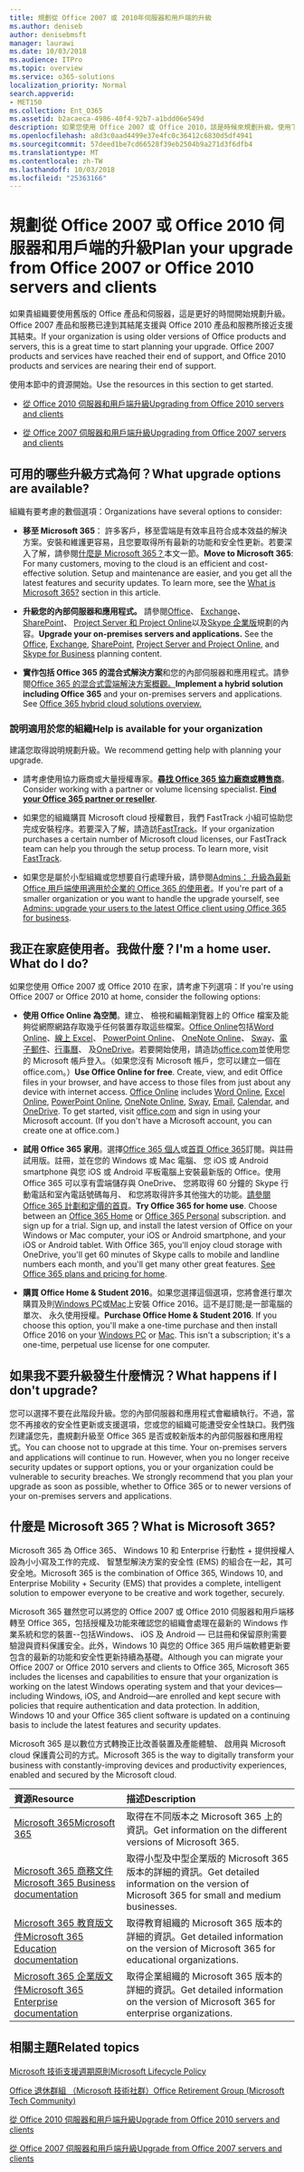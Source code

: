 ```yaml
---
title: 規劃從 Office 2007 或 2010年伺服器和用戶端的升級
ms.author: deniseb
author: denisebmsft
manager: laurawi
ms.date: 10/03/2018
ms.audience: ITPro
ms.topic: overview
ms.service: o365-solutions
localization_priority: Normal
search.appverid:
- MET150
ms.collection: Ent_O365
ms.assetid: b2acaeca-4986-40f4-92b7-a1bdd06e549d
description: 如果您使用 Office 2007 或 Office 2010，該是時候來規劃升級。使用下列資源開始使用您計劃。
ms.openlocfilehash: a8d3c0aad4499e37e4fc0c36412c6830d5df4941
ms.sourcegitcommit: 57deed1be7cd66528f39eb2504b9a271d3f6dfb4
ms.translationtype: MT
ms.contentlocale: zh-TW
ms.lasthandoff: 10/03/2018
ms.locfileid: "25363166"
---
```

# <a name="plan-your-upgrade-from-office-2007-or-office-2010-servers-and-clients"></a><span data-ttu-id="dd546-104">規劃從 Office 2007 或 Office 2010 伺服器和用戶端的升級</span><span class="sxs-lookup"><span data-stu-id="dd546-104">Plan your upgrade from Office 2007 or Office 2010 servers and clients</span></span>

<span data-ttu-id="dd546-p102">如果貴組織要使用舊版的 Office 產品和伺服器，這是更好的時間開始規劃升級。Office 2007 產品和服務已達到其結尾支援與 Office 2010 產品和服務所接近支援其結束。</span><span class="sxs-lookup"><span data-stu-id="dd546-p102">If your organization is using older versions of Office products and servers, this is a great time to start planning your upgrade. Office 2007 products and services have reached their end of support, and Office 2010 products and services are nearing their end of support.</span></span> 

<span data-ttu-id="dd546-107">使用本節中的資源開始。</span><span class="sxs-lookup"><span data-stu-id="dd546-107">Use the resources in this section to get started.</span></span>

- [<span data-ttu-id="dd546-108">從 Office 2010 伺服器和用戶端升級</span><span class="sxs-lookup"><span data-stu-id="dd546-108">Upgrading from Office 2010 servers and clients</span></span>](upgrade-from-office-2010-servers-and-products.md)

- [<span data-ttu-id="dd546-109">從 Office 2007 伺服器和用戶端升級</span><span class="sxs-lookup"><span data-stu-id="dd546-109">Upgrading from Office 2007 servers and clients</span></span>](upgrade-from-office-2007-servers-and-products.md)

## <a name="what-upgrade-options-are-available"></a><span data-ttu-id="dd546-110">可用的哪些升級方式為何？</span><span class="sxs-lookup"><span data-stu-id="dd546-110">What upgrade options are available?</span></span>      

<span data-ttu-id="dd546-111">組織有要考慮的數個選項：</span><span class="sxs-lookup"><span data-stu-id="dd546-111">Organizations have several options to consider:</span></span>

- <span data-ttu-id="dd546-p103">**移至 Microsoft 365**： 許多客戶，移至雲端是有效率且符合成本效益的解決方案。安裝和維護更容易，且您要取得所有最新的功能和安全性更新。若要深入了解，請參閱[什麼是 Microsoft 365？](#what-is-microsoft-365)本文一節。</span><span class="sxs-lookup"><span data-stu-id="dd546-p103">**Move to Microsoft 365**: For many customers, moving to the cloud is an efficient and cost-effective solution. Setup and maintenance are easier, and you get all the latest features and security updates. To learn more, see the [What is Microsoft 365?](#what-is-microsoft-365) section in this article.</span></span>
    
- <span data-ttu-id="dd546-p104">**升級您的內部伺服器和應用程式。** 請參閱[Office](https://docs.microsoft.com/DeployOffice/office-2010-end-support-roadmap)、 [Exchange](exchange-2010-end-of-support.md)、 [SharePoint](upgrade-from-sharepoint-2010.md)、 [Project Server 和 Project Online](https://docs.microsoft.com/project/planning-project-server-and-project-online-for-technical-decision-makers)以及[Skype 企業版](https://docs.microsoft.com/skypeforbusiness/plan-your-deployment/upgrade)規劃的內容。</span><span class="sxs-lookup"><span data-stu-id="dd546-p104">**Upgrade your on-premises servers and applications.** See the [Office](https://docs.microsoft.com/DeployOffice/office-2010-end-support-roadmap), [Exchange](exchange-2010-end-of-support.md),  [SharePoint](upgrade-from-sharepoint-2010.md), [Project Server and Project Online](https://docs.microsoft.com/project/planning-project-server-and-project-online-for-technical-decision-makers), and [Skype for Business](https://docs.microsoft.com/skypeforbusiness/plan-your-deployment/upgrade) planning content.</span></span> 
    
- <span data-ttu-id="dd546-p105">**實作包括 Office 365 的混合式解決方案**和您的內部伺服器和應用程式。請參閱[Office 365 的混合式雲端解決方案概觀。](https://support.office.com/article/59616fab-acdb-40e9-b414-cf0c965c80b7.aspx)</span><span class="sxs-lookup"><span data-stu-id="dd546-p105">**Implement a hybrid solution including Office 365** and your on-premises servers and applications. See [Office 365 hybrid cloud solutions overview.](https://support.office.com/article/59616fab-acdb-40e9-b414-cf0c965c80b7.aspx)</span></span>
    
### <a name="help-is-available-for-your-organization"></a><span data-ttu-id="dd546-119">說明適用於您的組織</span><span class="sxs-lookup"><span data-stu-id="dd546-119">Help is available for your organization</span></span>

<span data-ttu-id="dd546-120">建議您取得說明規劃升級。</span><span class="sxs-lookup"><span data-stu-id="dd546-120">We recommend getting help with planning your upgrade.</span></span>

- <span data-ttu-id="dd546-p106">請考慮使用協力廠商或大量授權專家。**[尋找 Office 365 協力廠商或轉售商](https://support.office.com/article/b6c18a9b-2aed-4c84-9d75-af709160258c.aspx)**。</span><span class="sxs-lookup"><span data-stu-id="dd546-p106">Consider working with a partner or volume licensing specialist. **[Find your Office 365 partner or reseller](https://support.office.com/article/b6c18a9b-2aed-4c84-9d75-af709160258c.aspx)**.</span></span> 

- <span data-ttu-id="dd546-p107">如果您的組織購買 Microsoft cloud 授權數目，我們 FastTrack 小組可協助您完成安裝程序。若要深入了解，請造訪[FastTrack](https://www.microsoft.com/fasttrack)。</span><span class="sxs-lookup"><span data-stu-id="dd546-p107">If your organization purchases a certain number of Microsoft cloud licenses, our FastTrack team can help you through the setup process. To learn more, visit [FastTrack](https://www.microsoft.com/fasttrack).</span></span>

- <span data-ttu-id="dd546-125">如果您是屬於小型組織或您想要自行處理升級，請參閱[Admins： 升級為最新 Office 用戶端使用適用於企業的 Office 365 的使用者](https://support.office.com/article/f6b00895-b5fd-4af6-a656-b7788ea20cbb.aspx)。</span><span class="sxs-lookup"><span data-stu-id="dd546-125">If you're part of a smaller organization or you want to handle the upgrade yourself, see [Admins: upgrade your users to the latest Office client using Office 365 for business](https://support.office.com/article/f6b00895-b5fd-4af6-a656-b7788ea20cbb.aspx).</span></span> 
  
## <a name="im-a-home-user-what-do-i-do"></a><span data-ttu-id="dd546-p108">我正在家庭使用者。我做什麼？</span><span class="sxs-lookup"><span data-stu-id="dd546-p108">I'm a home user. What do I do?</span></span>

<span data-ttu-id="dd546-128">如果您使用 Office 2007 或 Office 2010 在家，請考慮下列選項：</span><span class="sxs-lookup"><span data-stu-id="dd546-128">If you're using Office 2007 or Office 2010 at home, consider the following options:</span></span>

- <span data-ttu-id="dd546-p109">**使用 Office Online 為空閒**。建立、 檢視和編輯瀏覽器上的 Office 檔案及能夠從網際網路存取幾乎任何裝置存取這些檔案。[Office Online](https://products.office.com/office-online/documents-spreadsheets-presentations-office-online)包括[Word Online](http://go.microsoft.com/fwlink/p/?linkid=746664)、[線上 Excel](http://go.microsoft.com/fwlink/p/?linkid=746665)、 [PowerPoint Online](http://go.microsoft.com/fwlink/p/?linkid=746666)、 [OneNote Online](http://go.microsoft.com/fwlink/p/?linkid=746674)、 [Sway](http://go.microsoft.com/fwlink/p/?linkid=746675)、[電子郵件](http://go.microsoft.com/fwlink/p/?linkid=746676)、[行事曆](http://go.microsoft.com/fwlink/p/?linkid=746678)、 及[OneDrive](http://go.microsoft.com/fwlink/p/?linkid=746679)。若要開始使用，請造訪[office.com](https://office.com)並使用您的 Microsoft 帳戶登入。（如果您沒有 Microsoft 帳戶，您可以建立一個在 office.com。）</span><span class="sxs-lookup"><span data-stu-id="dd546-p109">**Use Office Online for free**. Create, view, and edit Office files in your browser, and have access to those files from just about any device with internet access. [Office Online](https://products.office.com/office-online/documents-spreadsheets-presentations-office-online) includes [Word Online](http://go.microsoft.com/fwlink/p/?linkid=746664), [Excel Online](http://go.microsoft.com/fwlink/p/?linkid=746665), [PowerPoint Online](http://go.microsoft.com/fwlink/p/?linkid=746666), [OneNote Online](http://go.microsoft.com/fwlink/p/?linkid=746674), [Sway](http://go.microsoft.com/fwlink/p/?linkid=746675), [Email](http://go.microsoft.com/fwlink/p/?linkid=746676), [Calendar](http://go.microsoft.com/fwlink/p/?linkid=746678), and [OneDrive](http://go.microsoft.com/fwlink/p/?linkid=746679). To get started, visit [office.com](https://office.com) and sign in using your Microsoft account. (If you don't have a Microsoft account, you can create one at office.com.)</span></span>

- <span data-ttu-id="dd546-p110">**試用 Office 365 家用**。選擇[Office 365 個人](https://www.microsoft.com/p/office-365-personal/cfq7ttc0k5bf)或[首頁 Office 365](https://www.microsoft.com/p/office-365-home/cfq7ttc0k5dm)訂閱。與註冊試用版。註冊，並在您的 Windows 或 Mac 電腦、 您 iOS 或 Android smartphone 與您 iOS 或 Android 平板電腦上安裝最新版的 Office。使用 Office 365 可以享有雲端儲存與 OneDrive、 您將取得 60 分鐘的 Skype 行動電話和室內電話號碼每月、 和您將取得許多其他強大的功能。[請參閱 Office 365 計劃和定價的首頁](https://products.office.com/explore-office-for-home)。</span><span class="sxs-lookup"><span data-stu-id="dd546-p110">**Try Office 365 for home use**. Choose between an [Office 365 Home](https://www.microsoft.com/p/office-365-home/cfq7ttc0k5dm) or [Office 365 Personal](https://www.microsoft.com/p/office-365-personal/cfq7ttc0k5bf) subscription. and sign up for a trial. Sign up, and install the latest version of Office on your Windows or Mac computer, your iOS or Android smartphone, and your iOS or Android tablet. With Office 365, you'll enjoy cloud storage with OneDrive, you'll get 60 minutes of Skype calls to mobile and landline numbers each month, and you'll get many other great features. [See Office 365 plans and pricing for home](https://products.office.com/explore-office-for-home).</span></span>
    
- <span data-ttu-id="dd546-p111">**購買 Office Home &amp; Student 2016**。如果您選擇這個選項，您將會進行單次購買及則[Windows PC](https://www.microsoft.com/p/office-home-student-2016-for-pc/cfq7ttc0k5fc)或[Mac](https://products.office.com/buy/compare-microsoft-office-products-for-mac)上安裝 Office 2016。這不是訂閱;是一部電腦的單次、 永久使用授權。</span><span class="sxs-lookup"><span data-stu-id="dd546-p111">**Purchase Office Home &amp; Student 2016**. If you choose this option, you'll make a one-time purchase and then install Office 2016 on your [Windows PC](https://www.microsoft.com/p/office-home-student-2016-for-pc/cfq7ttc0k5fc) or [Mac](https://products.office.com/buy/compare-microsoft-office-products-for-mac). This isn't a subscription; it's a one-time, perpetual use license for one computer.</span></span>


## <a name="what-happens-if-i-dont-upgrade"></a><span data-ttu-id="dd546-143">如果我不要升級發生什麼情況？</span><span class="sxs-lookup"><span data-stu-id="dd546-143">What happens if I don't upgrade?</span></span>

<span data-ttu-id="dd546-p112">您可以選擇不要在此階段升級。您的內部伺服器和應用程式會繼續執行。不過，當您不再接收的安全性更新或支援選項，您或您的組織可能遭受安全性缺口。我們強烈建議您先，盡規劃升級至 Office 365 是否或較新版本的內部伺服器和應用程式。</span><span class="sxs-lookup"><span data-stu-id="dd546-p112">You can choose not to upgrade at this time. Your on-premises servers and applications will continue to run. However, when you no longer receive security updates or support options, you or your organization could be vulnerable to security breaches. We strongly recommend that you plan your upgrade as soon as possible, whether to Office 365 or to newer versions of your on-premises servers and applications.</span></span>
   
## <a name="what-is-microsoft-365"></a><span data-ttu-id="dd546-148">什麼是 Microsoft 365？</span><span class="sxs-lookup"><span data-stu-id="dd546-148">What is Microsoft 365?</span></span>

<span data-ttu-id="dd546-149">Microsoft 365 為 Office 365、 Windows 10 和 Enterprise 行動性 + 提供授權人設為小小寫及工作的完成、 智慧型解決方案的安全性 (EMS) 的組合在一起，其可安全地。</span><span class="sxs-lookup"><span data-stu-id="dd546-149">Microsoft 365 is the combination of Office 365, Windows 10, and Enterprise Mobility + Security (EMS) that provides a complete, intelligent solution to empower everyone to be creative and work together, securely.</span></span> 
  
<span data-ttu-id="dd546-p113">Microsoft 365 雖然您可以將您的 Office 2007 或 Office 2010 伺服器和用戶端移轉至 Office 365，包括授權及功能來確認您的組織會處理在最新的 Windows 作業系統和您的裝置--包括Windows、 iOS 及 Android — 已註冊和保留原則需要驗證與資料保護安全。此外，Windows 10 與您的 Office 365 用戶端軟體更新要包含的最新的功能和安全性更新持續為基礎。</span><span class="sxs-lookup"><span data-stu-id="dd546-p113">Although you can migrate your Office 2007 or Office 2010 servers and clients to Office 365, Microsoft 365 includes the licenses and capabilities to ensure that your organization is working on the latest Windows operating system and that your devices—including Windows, iOS, and Android—are enrolled and kept secure with policies that require authentication and data protection. In addition, Windows 10 and your Office 365 client software is updated on a continuing basis to include the latest features and security updates.</span></span>
  
<span data-ttu-id="dd546-152">Microsoft 365 是以數位方式轉換正比改善裝置及產能體驗、 啟用與 Microsoft cloud 保護貴公司的方式。</span><span class="sxs-lookup"><span data-stu-id="dd546-152">Microsoft 365 is the way to digitally transform your business with constantly-improving devices and productivity experiences, enabled and secured by the Microsoft cloud.</span></span>
  
|<span data-ttu-id="dd546-153">**資源**</span><span class="sxs-lookup"><span data-stu-id="dd546-153">**Resource**</span></span>|<span data-ttu-id="dd546-154">**描述**</span><span class="sxs-lookup"><span data-stu-id="dd546-154">**Description**</span></span>|
|:-----|:-----|
|[<span data-ttu-id="dd546-155">Microsoft 365</span><span class="sxs-lookup"><span data-stu-id="dd546-155">Microsoft 365</span></span>](https://www.microsoft.com/microsoft-365) <br/> |<span data-ttu-id="dd546-156">取得在不同版本之 Microsoft 365 上的資訊。</span><span class="sxs-lookup"><span data-stu-id="dd546-156">Get information on the different versions of Microsoft 365.</span></span>  <br/> |
|[<span data-ttu-id="dd546-157">Microsoft 365 商務文件</span><span class="sxs-lookup"><span data-stu-id="dd546-157">Microsoft 365 Business documentation</span></span>](https://docs.microsoft.com/microsoft-365/business/) <br/> |<span data-ttu-id="dd546-158">取得小型及中型企業版的 Microsoft 365 版本的詳細的資訊。</span><span class="sxs-lookup"><span data-stu-id="dd546-158">Get detailed information on the version of Microsoft 365 for small and medium businesses.</span></span>  <br/> |
|[<span data-ttu-id="dd546-159">Microsoft 365 教育版文件</span><span class="sxs-lookup"><span data-stu-id="dd546-159">Microsoft 365 Education documentation</span></span>](https://docs.microsoft.com/microsoft-365/education/) <br/> |<span data-ttu-id="dd546-160">取得教育組織的 Microsoft 365 版本的詳細的資訊。</span><span class="sxs-lookup"><span data-stu-id="dd546-160">Get detailed information on the version of Microsoft 365 for educational organizations.</span></span>  <br/> |
|[<span data-ttu-id="dd546-161">Microsoft 365 企業版文件</span><span class="sxs-lookup"><span data-stu-id="dd546-161">Microsoft 365 Enterprise documentation</span></span>](https://docs.microsoft.com/microsoft-365/enterprise/) <br/> |<span data-ttu-id="dd546-162">取得企業組織的 Microsoft 365 版本的詳細的資訊。</span><span class="sxs-lookup"><span data-stu-id="dd546-162">Get detailed information on the version of Microsoft 365 for enterprise organizations.</span></span>  <br/> |

   
## <a name="related-topics"></a><span data-ttu-id="dd546-163">相關主題</span><span class="sxs-lookup"><span data-stu-id="dd546-163">Related topics</span></span>
  
[<span data-ttu-id="dd546-164">Microsoft 技術支援週期原則</span><span class="sxs-lookup"><span data-stu-id="dd546-164">Microsoft Lifecycle Policy</span></span>](https://go.microsoft.com/fwlink/?linkid=865200)

[<span data-ttu-id="dd546-165">Office 退休群組 （Microsoft 技術社群）</span><span class="sxs-lookup"><span data-stu-id="dd546-165">Office Retirement Group (Microsoft Tech Community)</span></span>](https://go.microsoft.com/fwlink/?linkid=842065)

[<span data-ttu-id="dd546-166">從 Office 2010 伺服器和用戶端升級</span><span class="sxs-lookup"><span data-stu-id="dd546-166">Upgrade from Office 2010 servers and clients</span></span>](upgrade-from-office-2010-servers-and-products.md)

[<span data-ttu-id="dd546-167">從 Office 2007 伺服器和用戶端升級</span><span class="sxs-lookup"><span data-stu-id="dd546-167">Upgrade from Office 2007 servers and clients</span></span>](upgrade-from-office-2007-servers-and-products.md)



